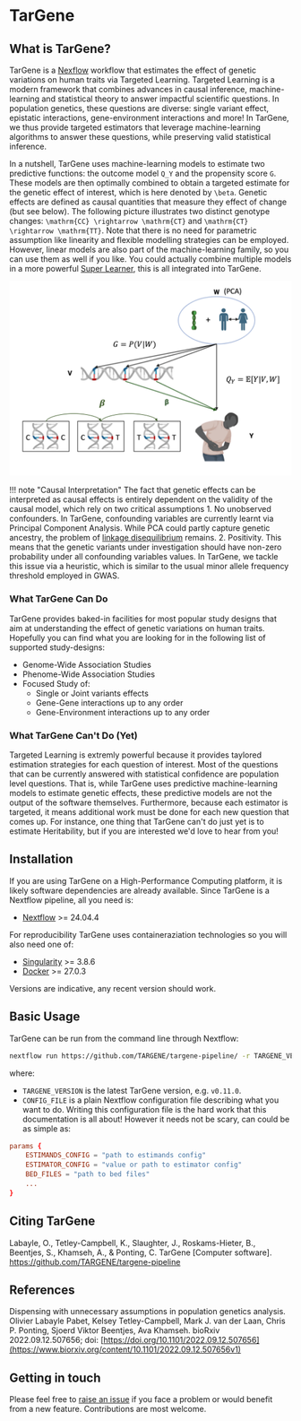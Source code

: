 # TarGene

## What is TarGene?

TarGene is a [Nexflow](https://www.nextflow.io/) workflow that estimates the effect of genetic variations on human traits via Targeted Learning. Targeted Learning is a modern framework that combines advances in causal inference, machine-learning and statistical theory to answer impactful scientific questions. In population genetics, these questions are diverse: single variant effect, epistatic interactions, gene-environment interactions and more! In TarGene, we thus provide targeted estimators that leverage machine-learning algorithms to answer these questions, while preserving valid statistical inference.

In a nutshell, TarGene uses machine-learning models to estimate two predictive functions: the outcome model ``Q_Y`` and the propensity score ``G``. These models are then optimally combined to obtain a targeted estimate for the genetic effect of interest, which is here denoted by ``\beta``. Genetic effects are defined as causal quantities that measure they effect of change (but see below). The following picture illustrates two distinct genotype changes: ``\mathrm{CC} \rightarrow \mathrm{CT}`` and ``\mathrm{CT} \rightarrow \mathrm{TT}``. Note that there is no need for parametric assumption like linearity and flexible modelling strategies can be employed. However, linear models are also part of the machine-learning family, so you can use them as well if you like. You could actually combine multiple models in a more powerful [Super Learner](https://www.ncbi.nlm.nih.gov/pmc/articles/PMC6089257/), this is all integrated into TarGene.

!["Illustrated Causal Model"](assets/illustrated_causal_model.png)

!!! note "Causal Interpretation"
    The fact that genetic effects can be interpreted as causal effects is entirely dependent on the validity of the causal model, which rely on two critical assumptions
    1. No unobserved confounders. In TarGene, confounding variables are currently learnt via Principal Component Analysis. While PCA could partly capture genetic ancestry, the problem of [linkage disequilibrium](https://www.nature.com/articles/s43586-021-00056-9) remains.
    2. Positivity. This means that the genetic variants under investigation should have non-zero probability under all confounding variables values. In TarGene, we tackle this issue via a heuristic, which is similar to the usual minor allele frequency threshold employed in GWAS.

### What TarGene Can Do

TarGene provides baked-in facilities for most popular study designs that aim at understanding the effect of genetic variations on human traits. Hopefully you can find what you are looking for in the following list of supported study-designs:

- Genome-Wide Association Studies
- Phenome-Wide Association Studies
- Focused Study of:
    - Single or Joint variants effects
    - Gene-Gene interactions up to any order
    - Gene-Environment interactions up to any order

### What TarGene Can't Do (Yet)

Targeted Learning is extremly powerful because it provides taylored estimation strategies for each question of interest. Most of the questions that can be currently answered with statistical confidence are population level questions. That is, while TarGene uses predictive machine-learning models to estimate genetic effects, these predictive models are not the output of the software themselves. Furthermore, because each estimator is targeted, it means additional work must be done for each new question that comes up. For instance, one thing that TarGene can't do just yet is to estimate Heritability, but if you are interested we'd love to hear from you!

## Installation

If you are using TarGene on a High-Performance Computing platform, it is likely software dependencies are already available. Since TarGene is a Nextflow pipeline, all you need is:

- [Nextflow](https://www.nextflow.io/docs/latest/install.html) >= 24.04.4

For reproducibility TarGene uses containeraziation technologies so you will also need one of:

- [Singularity](https://docs.sylabs.io/guides/3.0/user-guide/installation.html) >= 3.8.6
- [Docker](https://docs.docker.com/engine/install/) >= 27.0.3

Versions are indicative, any recent version should work.

## Basic Usage

TarGene can be run from the command line through Nextflow:

```bash
nextflow run https://github.com/TARGENE/targene-pipeline/ -r TARGENE_VERSION -c CONFIG_FILE -resume
```

where:

- `TARGENE_VERSION` is the latest TarGene version, e.g. `v0.11.0`.
- `CONFIG_FILE` is a plain Nextflow configuration file describing what you want to do. Writing this configuration file is the hard work that this documentation is all about! However it needs not be scary, can could be as simple as:

```conf
params {
    ESTIMANDS_CONFIG = "path to estimands config"
    ESTIMATOR_CONFIG = "value or path to estimator config"
    BED_FILES = "path to bed files"
    ...
}
```

## Citing TarGene

Labayle, O., Tetley-Campbell, K., Slaughter, J., Roskams-Hieter, B., Beentjes, S., Khamseh, A., & Ponting, C. TarGene [Computer software]. https://github.com/TARGENE/targene-pipeline

## References

Dispensing with unnecessary assumptions in population genetics analysis. Olivier Labayle Pabet, Kelsey Tetley-Campbell, Mark J. van der Laan, Chris P. Ponting, Sjoerd Viktor Beentjes, Ava Khamseh. bioRxiv 2022.09.12.507656; doi: [https://doi.org/10.1101/2022.09.12.507656](https://www.biorxiv.org/content/10.1101/2022.09.12.507656v1) 

## Getting in touch

Please feel free to [raise an issue](https://github.com/TARGENE/targene-pipeline/issues) if you face a problem or would benefit from a new feature. Contributions are most welcome.
